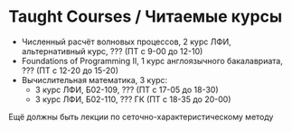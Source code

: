 # Taught Courses / Читаемые курсы
- Численный расчёт волновых процессов, 2 курс ЛФИ, альтернативный курс, ??? (ПТ с 9-00 до 12-10)
- Foundations of Programming II, 1 курс англоязычного бакалавриата, ??? (ПТ с 12-20 до 15-20)
- Вычислительная математика, 3 курс:
  - 3 курс ЛФИ, Б02-109, ??? (ПТ с 17-05 до 18-30)
  - 3 курс ЛФИ, Б02-110, ??? ГК (ПТ с 18-35 до 20-00)
    
Ещё должны быть лекции по сеточно-характеристическому методу
